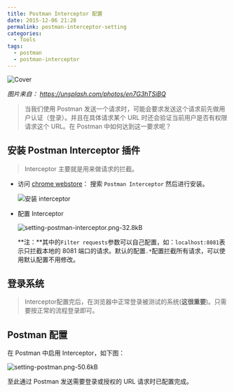 ```yaml
---
title: Postman Interceptor 配置
date: 2015-12-06 21:28
permalink: postman-interceptor-setting
categories:
  - Tools
tags:
  - postman
  - postman-interceptor
---
```


![Cover][]

_图片来自： https://unsplash.com/photos/en7G3hTSjBQ_

> 当我们使用 Postman 发送一个请求时，可能会要求发送这个请求前先做用户认证（登录）。并且在具体请求某个 URL 时还会验证当前用户是否有权限请求这个 URL。在 Postman 中如何达到这一要求呢？

<!-- more -->

## 安装 Postman Interceptor 插件
> Interceptor 主要就是用来做请求的拦截。

* 访问 [chrome webstore][4]：  搜索 `Postman Interceptor` 然后进行安装。

    ![安装 interceptor][1]

* 配置 Interceptor

    ![setting-postman-interceptor.png-32.8kB][2]

    **注：**其中的`Filter requests`参数可以自己配置，如：`localhost:8081`表示只拦截本地的 8081 端口的请求。默认的配置`.*`配置拦截所有请求，可以使用默认配置不用修改。

## 登录系统
> Interceptor配置完后，在浏览器中正常登录被测试的系统(**这很重要**)。只需要按正常的流程登录即可。

## Postman 配置
在 Postman 中启用 Interceptor，如下图：

  ![setting-postman.png-50.6kB][3]

至此通过 Postman 发送需要登录或授权的 URL 请求时已配置完成。


[Cover]: /uploads/postman-interceptor-setting/cover.jpg
[1]: /uploads/postman-interceptor-setting/install-postman-interceptor.png
[2]: /uploads/postman-interceptor-setting/setting-postman-interceptor.png
[3]: /uploads/postman-interceptor-setting/setting-postman.png
[4]: https://chrome.google.com/webstore/category/apps
